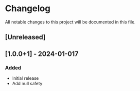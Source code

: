 # Changelog

All notable changes to this project will be documented in this file.

## [Unreleased]

## [1.0.0+1] - 2024-01-017

### Added
- Initial release
- Add null safety